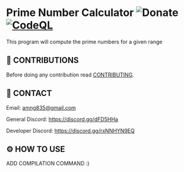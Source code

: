# Prime Number Calculator ![Donate](https://img.shields.io/badge/Donate-Crypto-yellow?style=flat-square) [![CodeQL](https://github.com/DEADSEC-SECURITY/Prime-Number-Calculator/actions/workflows/codeql-analysis.yml/badge.svg)](https://github.com/DEADSEC-SECURITY/Prime-Number-Calculator/actions/workflows/codeql-analysis.yml)

This program will compute the prime numbers for a given range

## 📝 CONTRIBUTIONS

Before doing any contribution read <a href="https://gist.github.com/DEADSEC-SECURITY/e123536ae7688dface628bf886dbe6ff">CONTRIBUTING</a>.

## 📧 CONTACT

Email: amng835@gmail.com

General Discord: https://discord.gg/dFD5HHa

Developer Discord: https://discord.gg/rxNNHYN9EQ

## ⚙ HOW TO USE
ADD COMPILATION COMMAND :)
